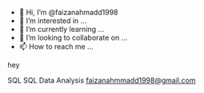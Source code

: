 - 👋 Hi, I’m @faizanahmadd1998
- 👀 I’m interested in ...
- 🌱 I’m currently learning ...
- 💞️ I’m looking to collaborate on ...
- 📫 How to reach me ...

<!---
faizanahmadd1998/faizanahmadd1998 is a ✨ special ✨ repository because its `README.md` (this file) appears on your GitHub profile.
You can click the Preview link to take a look at your changes.
--->hey
SQL
SQL
Data Analysis
faizanahmmadd1998@gmail.com
